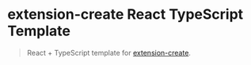 # extension-create React TypeScript Template

> React + TypeScript template for [extension-create](https://github.com/cezaraugusto/extension-create).
